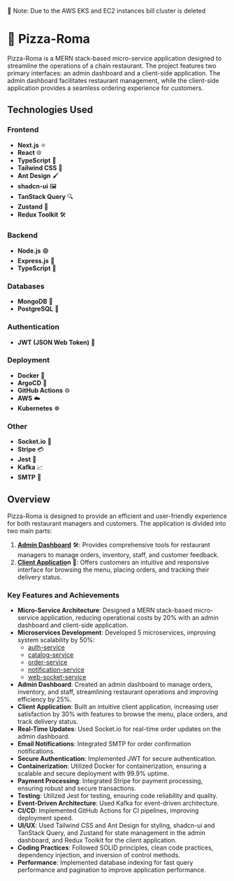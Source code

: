 🛑 Note: Due to the AWS EKS and EC2 instances bill cluster is deleted 
# 🍕 Pizza-Roma

Pizza-Roma is a MERN stack-based micro-service application designed to streamline the operations of a chain restaurant. The project features two primary interfaces: an admin dashboard and a client-side application. The admin dashboard facilitates restaurant management, while the client-side application provides a seamless ordering experience for customers.

## Technologies Used

### Frontend
- **Next.js** ⚛️
- **React** 🌐
- **TypeScript** 📘
- **Tailwind CSS** 🎨
- **Ant Design** 🖌️
- **shadcn-ui** 🖼️
- **TanStack Query** 🔍
- **Zustand** 🐻
- **Redux Toolkit** 🛠️

### Backend
- **Node.js** 🟢
- **Express.js** 🚀
- **TypeScript** 📘

### Databases
- **MongoDB** 🍃
- **PostgreSQL** 🐘

### Authentication
- **JWT (JSON Web Token)** 🔐

### Deployment
- **Docker** 🐳
- **ArgoCD** 🚀
- **GitHub Actions** ⚙️
- **AWS** ☁️
- **Kubernetes** ☸️

### Other
- **Socket.io** 📡
- **Stripe** 💳
- **Jest** 🧪
- **Kafka** 📈
- **SMTP** 📧

## Overview

Pizza-Roma is designed to provide an efficient and user-friendly experience for both restaurant managers and customers. The application is divided into two main parts:

1. **[Admin Dashboard](https://github.com/Zahid-Sarang/mern_admin-ui)** 🛠️: Provides comprehensive tools for restaurant managers to manage orders, inventory, staff, and customer feedback.
2. **[Client Applicatio](https://github.com/Zahid-Sarang/mern_client-ui)n** 📱: Offers customers an intuitive and responsive interface for browsing the menu, placing orders, and tracking their delivery status.

### Key Features and Achievements

- **Micro-Service Architecture**: Designed a MERN stack-based micro-service application, reducing operational costs by 20% with an admin dashboard and client-side application.
- **Microservices Development**: Developed 5 microservices, improving system scalability by 50%:
  - [auth-service](https://github.com/Zahid-Sarang/auth-service) 
  - [catalog-service](https://github.com/Zahid-Sarang/catelog-service)
  - [order-service](https://github.com/Zahid-Sarang/order-service)
  - [notification-service](https://github.com/Zahid-Sarang/notification-service)
  - [web-socket-service](https://github.com/Zahid-Sarang/wc-service)
- **Admin Dashboard**: Created an admin dashboard to manage orders, inventory, and staff, streamlining restaurant operations and improving efficiency by 25%.
- **Client Application**: Built an intuitive client application, increasing user satisfaction by 30% with features to browse the menu, place orders, and track delivery status.
- **Real-Time Updates**: Used Socket.io for real-time order updates on the admin dashboard.
- **Email Notifications**: Integrated SMTP for order confirmation notifications.
- **Secure Authentication**: Implemented JWT for secure authentication.
- **Containerization**: Utilized Docker for containerization, ensuring a scalable and secure deployment with 99.9% uptime.
- **Payment Processing**: Integrated Stripe for payment processing, ensuring robust and secure transactions.
- **Testing**: Utilized Jest for testing, ensuring code reliability and quality.
- **Event-Driven Architecture**: Used Kafka for event-driven architecture.
- **CI/CD**: Implemented GitHub Actions for CI pipelines, improving deployment speed.
- **UI/UX**: Used Tailwind CSS and Ant Design for styling, shadcn-ui and TanStack Query, and Zustand for state management in the admin dashboard, and Redux Toolkit for the client application.
- **Coding Practices**: Followed SOLID principles, clean code practices, dependency injection, and inversion of control methods.
- **Performance**: Implemented database indexing for fast query performance and pagination to improve application performance.
